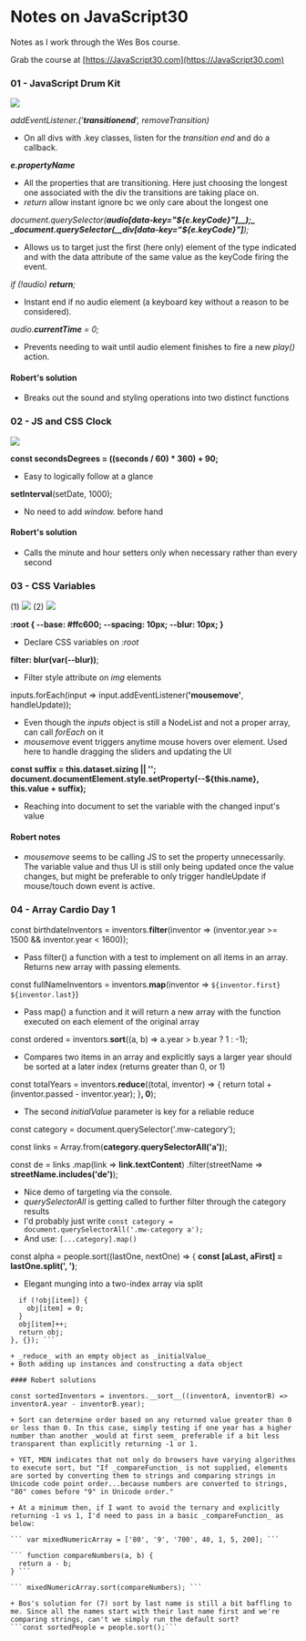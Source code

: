 # Notes on JavaScript30

Notes as I work through the Wes Bos course.

Grab the course at [https://JavaScript30.com](https://JavaScript30.com)

### 01 - JavaScript Drum Kit
![](./Screens/1DrumKit.png)

_addEventListener.(’__transitionend__’, removeTransition)_
+ On all divs with .key classes, listen for the _transition end_ and do a callback.

___e.propertyName___

+ All the properties that are transitioning.
Here just choosing the longest one associated with the div the transitions are taking place on.
+ _return_ allow instant ignore bc we only care about the longest one

_document.querySelector(__audio[data-key="${e.keyCode}"]__);_
_document.querySelector(__div[data-key=“${e.keyCode}"]__);_

+ Allows us to target just the first (here only) element of the type indicated and with the data attribute of the same value as the keyCode firing the event.

_if (!audio) __return__;_

+ Instant end if no audio element (a keyboard key without a reason to be considered).

_audio.__currentTime__ = 0;_

+ Prevents needing to wait until audio element finishes to fire a new _play()_ action.

#### Robert's solution
+ Breaks out the sound and styling operations into two distinct functions

### 02 - JS and CSS Clock
![](./Screens/2Clock.png)


__const secondsDegrees = ((seconds / 60) * 360) + 90;__

+ Easy to logically follow at a glance

__setInterval__(setDate, 1000);

+ No need to add _window._ before hand

#### Robert's solution
+ Calls the minute and hour setters only when necessary rather than every second


### 03 - CSS Variables
(1)
![](./Screens/3CSSVar_1.png)
(2)
![](./Screens/3CSSVar_2.png)


__:root {
  --base: #ffc600;
  --spacing: 10px;
  --blur: 10px;
  }__

+ Declare CSS variables on _:root_

__filter: blur(var(--blur))__;

+ Filter style attribute on _img_ elements

inputs.forEach(input => input.addEventListener(__'mousemove'__, handleUpdate));

+ Even though the _inputs_ object is still a NodeList and not a proper array, can call _forEach_ on it
+ _mousemove_ event triggers anytime mouse hovers over element. Used here to handle dragging the sliders and updating the UI

__const suffix = this.dataset.sizing || '';__
__document.documentElement.style.setProperty(--${this.name}, this.value + suffix);__

+ Reaching into document to set the variable with the changed input's value

#### Robert notes
+ _mousemove_ seems to be calling JS to set the property unnecessarily. The variable value and thus UI is still only being updated once the value changes, but might be preferable to only trigger handleUpdate if mouse/touch down event is active.

### 04 - Array Cardio Day 1

const birthdateInventors = inventors.__filter__(inventor => (inventor.year >= 1500 && inventor.year < 1600));

+ Pass filter() a function with a test to implement on all items in an array. Returns new array with passing elements.

const fullNameInventors = inventors.__map__(inventor => `${inventor.first} ${inventor.last}`)

+ Pass map() a function and it will return a new array with the function executed on each element of the original array

const ordered = inventors.__sort__((a, b) => a.year > b.year ? 1 : -1);

+ Compares two items in an array and explicitly says a larger year should be sorted at a later index (returns greater than 0, or 1)

const totalYears = inventors.__reduce__((total, inventor) => {
  return total + (inventor.passed - inventor.year);
}__, 0__);

+ The second _initialValue_ parameter is key for a reliable reduce

const category = document.querySelector('.mw-category');

const links = Array.from(__category.querySelectorAll('a')__);

const de = links
.map(link => __link.textContent__)
.filter(streetName => __streetName.includes('de')__);

+ Nice demo of targeting via the console.
+ _querySelectorAll_ is getting called to further filter through the category results
+ I'd probably just write ```const category = document.querySelectorAll('.mw-category a');```
+ And use: ```[...category].map()```

const alpha = people.sort((lastOne, nextOne) => {
  __const [aLast, aFirst] = lastOne.split(', ')__;

+ Elegant munging into a two-index array via split

``` const transportation = data.reduce((obj, item) => {
  if (!obj[item]) {
    obj[item] = 0;
  }
  obj[item]++;
  return obj;
}, {}); ```

+ _reduce_ with an empty object as _initialValue_
+ Both adding up instances and constructing a data object

#### Robert solutions

const sortedInventors = inventors.__sort__((inventorA, inventorB) => inventorA.year - inventorB.year);

+ Sort can determine order based on any returned value greater than 0 or less than 0. In this case, simply testing if one year has a higher number than another _would at first seem_ preferable if a bit less transparent than explicitly returning -1 or 1.

+ YET, MDN indicates that not only do browsers have varying algorithms to execute sort, but "If _compareFunction_ is not supplied, elements are sorted by converting them to strings and comparing strings in Unicode code point order...because numbers are converted to strings, "80" comes before "9" in Unicode order."

+ At a minimum then, if I want to avoid the ternary and explicitly returning -1 vs 1, I'd need to pass in a basic _compareFunction_ as below:

``` var mixedNumericArray = ['80', '9', '700', 40, 1, 5, 200]; ```

``` function compareNumbers(a, b) {
  return a - b;
} ```

``` mixedNumericArray.sort(compareNumbers); ```

+ Bos's solution for (7) sort by last name is still a bit baffling to me. Since all the names start with their last name first and we're comparing strings, can't we simply run the default sort?
```const sortedPeople = people.sort();```
